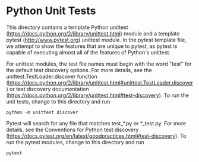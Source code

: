 Python Unit Tests
=================

This directory contains a template Python unittest (https://docs.python.org/2/library/unittest.html) module and a
template pytest (http://www.pytest.org) unittest module. In the pytest template file, we attempt to show the features
that are unique to pytest, as pytest is capable of executing almost all of the features of Python's unittest.

For unittest modules, the test file names must begin with the word "test" for the default test discovery options. For
more details, see the unittest.TestLoader.discover function (https://docs.python.org/2/library/unittest.html#unittest.TestLoader.discover)
or test discovery documentation (https://docs.python.org/2/library/unittest.html#test-discovery). To run the unit tests,
change to this directory and run

    python -m unittest discover

Pytest will search for any file that matches test_*.py or *_test.py. For more details, see the Conventions for Python
test discovery (https://docs.pytest.org/en/latest/goodpractices.html#test-discovery). To run the pytest modules, change
to this directory and run

    pytest
